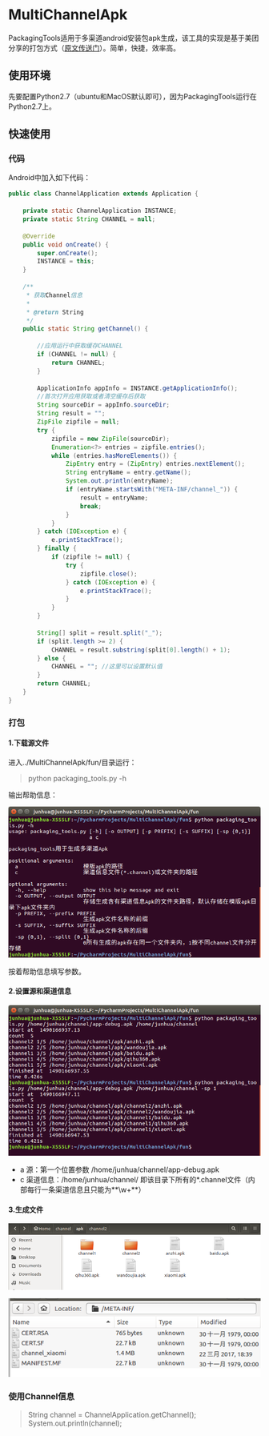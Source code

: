 # MultiChannelApk
PackagingTools适用于多渠道android安装包apk生成，该工具的实现是基于美团分享的打包方式（[原文传送门](http://tech.meituan.com/mt-apk-packaging.html)）。简单，快捷，效率高。

## 使用环境
先要配置Python2.7（ubuntu和MacOS默认即可），因为PackagingTools运行在Python2.7上。

## 快速使用

### 代码
Android中加入如下代码：
```java
public class ChannelApplication extends Application {

    private static ChannelApplication INSTANCE;
    private static String CHANNEL = null;

    @Override
    public void onCreate() {
        super.onCreate();
        INSTANCE = this;
    }

    /**
     * 获取Channel信息
     *
     * @return String
     */
    public static String getChannel() {

        //应用运行中获取缓存CHANNEL
        if (CHANNEL != null) {
            return CHANNEL;
        }

        ApplicationInfo appInfo = INSTANCE.getApplicationInfo();
        //首次打开应用获取或者清空缓存后获取
        String sourceDir = appInfo.sourceDir;
        String result = "";
        ZipFile zipfile = null;
        try {
            zipfile = new ZipFile(sourceDir);
            Enumeration<?> entries = zipfile.entries();
            while (entries.hasMoreElements()) {
                ZipEntry entry = (ZipEntry) entries.nextElement();
                String entryName = entry.getName();
                System.out.println(entryName);
                if (entryName.startsWith("META-INF/channel_")) {
                    result = entryName;
                    break;
                }
            }
        } catch (IOException e) {
            e.printStackTrace();
        } finally {
            if (zipfile != null) {
                try {
                    zipfile.close();
                } catch (IOException e) {
                    e.printStackTrace();
                }
            }
        }

        String[] split = result.split("_");
        if (split.length >= 2) {
            CHANNEL = result.substring(split[0].length() + 1);
        } else {
            CHANNEL = ""; //这里可以设置默认值
        }
        return CHANNEL;
    }
}
```


### 打包
#### 1.下载源文件
进入../MultiChannelApk/fun/目录运行：
>python packaging_tools.py -h

输出帮助信息：

![帮助信息](https://github.com/JunhuaLin/MultiChannelApk/blob/master/assets/help.png)

按着帮助信息填写参数。

#### 2.设置源和渠道信息

![执行生成](https://github.com/JunhuaLin/MultiChannelApk/blob/master/assets/gen.png)

- a 源：第一个位置参数 /home/junhua/channel/app-debug.apk
- c 渠道信息：/home/junhua/channel/ 即该目录下所有的*.channel文件（内部每行一条渠道信息且只能为**\w+**）

#### 3.生成文件

![生成文件](https://github.com/JunhuaLin/MultiChannelApk/blob/master/assets/result1.png)

![APK内部文件](https://github.com/JunhuaLin/MultiChannelApk/blob/master/assets/inner.png)

### 使用Channel信息

>String channel = ChannelApplication.getChannel();
>System.out.println(channel);






